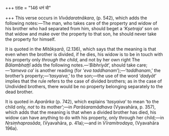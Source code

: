 +++
title = "146 धनं यो"

+++
This verse occurs in *Vivādaratnākara*, (p. 542), which adds the
following notes:—The man, who takes care of the property and widow of
his brother who had separated from him, should beget a ‘*Kṣetraja*’ son
on that widow and make over the property to that son, he should never
take the property for himself.

It is quoted in the *Mitākṣarā*, (2.136), which says that the meaning is
that even when the brother is divided, if he dies, his widow is to be in
touch with his property only *through the child*, and not by her own
right The *Bālambhaṭṭī* adds the following notes.—‘*Bibhriyāt*’, should
take care;—‘*tameva ca*’ is another reading (for ‘*eva
taddhanam*’);—‘*taddhanam*,’ the brother’s property;—‘*tasyaiva*,’ to
the son;—the use of the word ‘*dadyāt*’ implies that the rule refers to
the case of divided brothers; as in the case of Undivided brothers,
there would be no property belonging separately to the dead brother.

It is quoted in *Aparārka* (p. 742), which explains ‘*tasyaiva*’ to mean
‘to the child only, *not* to its mother’;—in *Parāśaramādhava*
(Vyavahāra, p. 357), which adds that the meaning is that when a divided
brother has died, his widow can have anything to do with his property,
only through her child;—in *Nṛsiṃhaprasāda*, (Vyavahāra, p. 41a);—and in
*Vīramitrodaya*, (Vyavahāra 196a).


